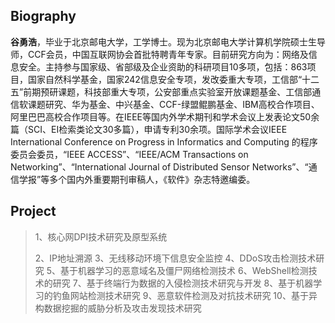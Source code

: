 ## Biography

**谷勇浩**，毕业于北京邮电大学，工学博士。现为北京邮电大学计算机学院硕士生导师，CCF会员，中国互联网协会首批特聘青年专家。目前研究方向为：网络及信息安全。主持参与国家级、省部级及企业资助的科研项目10多项，包括：863项目，国家自然科学基金，国家242信息安全专项，发改委重大专项，工信部“十二五”前期预研课题，科技部重大专项，公安部重点实验室开放课题基金、工信部通信软课题研究、华为基金、中兴基金、CCF-绿盟鲲鹏基金、IBM高校合作项目、阿里巴巴高校合作项目等。在IEEE等国内外学术期刊和学术会议上发表论文50余篇（SCI、EI检索类论文30多篇），申请专利30余项。国际学术会议IEEE International Conference on Progress in Informatics and Computing 的程序委员会委员，“IEEE ACCESS”、“IEEE/ACM Transactions on Networking”、“International Journal of Distributed Sensor Networks”、“通信学报”等多个国内外重要期刊审稿人，《软件》杂志特邀编委。

## Project

> 1、核心网DPI技术研究及原型系统
>
> 2、IP地址溯源
3、无线移动环境下信息安全监控
4、DDoS攻击检测技术研究
5、基于机器学习的恶意域名及僵尸网络检测技术
6、WebShell检测技术的研究
7、基于终端行为数据的入侵检测技术研究与开发
8、基于机器学习的钓鱼网站检测技术研究
9、恶意软件检测及对抗技术研究
10、基于异构数据挖掘的威胁分析及攻击发现技术研究
